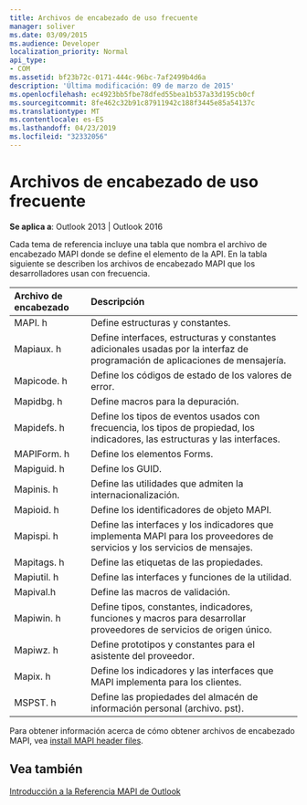 ```yaml
---
title: Archivos de encabezado de uso frecuente
manager: soliver
ms.date: 03/09/2015
ms.audience: Developer
localization_priority: Normal
api_type:
- COM
ms.assetid: bf23b72c-0171-444c-96bc-7af2499b4d6a
description: 'Última modificación: 09 de marzo de 2015'
ms.openlocfilehash: ec4923bb5fbe78dfed55bea1b537a33d195cb0cf
ms.sourcegitcommit: 8fe462c32b91c87911942c188f3445e85a54137c
ms.translationtype: MT
ms.contentlocale: es-ES
ms.lasthandoff: 04/23/2019
ms.locfileid: "32332056"
---
```

# <a name="commonly-used-header-files"></a>Archivos de encabezado de uso frecuente

  
  
**Se aplica a**: Outlook 2013 | Outlook 2016 
  
Cada tema de referencia incluye una tabla que nombra el archivo de encabezado MAPI donde se define el elemento de la API. En la tabla siguiente se describen los archivos de encabezado MAPI que los desarrolladores usan con frecuencia.
  
|**Archivo de encabezado**|**Descripción**|
|:-----|:-----|
|MAPI. h  <br/> |Define estructuras y constantes.  <br/> |
|Mapiaux. h  <br/> |Define interfaces, estructuras y constantes adicionales usadas por la interfaz de programación de aplicaciones de mensajería.  <br/> |
|Mapicode. h  <br/> |Define los códigos de estado de los valores de error.  <br/> |
|Mapidbg. h  <br/> |Define macros para la depuración.  <br/> |
|Mapidefs. h  <br/> |Define los tipos de eventos usados con frecuencia, los tipos de propiedad, los indicadores, las estructuras y las interfaces.  <br/> |
|MAPIForm. h  <br/> |Define los elementos Forms.  <br/> |
|Mapiguid. h  <br/> |Define los GUID.  <br/> |
|Mapinis. h  <br/> |Define las utilidades que admiten la internacionalización.  <br/> |
|Mapioid. h  <br/> |Define los identificadores de objeto MAPI.  <br/> |
|Mapispi. h  <br/> |Define las interfaces y los indicadores que implementa MAPI para los proveedores de servicios y los servicios de mensajes.  <br/> |
|Mapitags. h  <br/> |Define las etiquetas de las propiedades.  <br/> |
|Mapiutil. h  <br/> |Define las interfaces y funciones de la utilidad.  <br/> |
|Mapival.h  <br/> |Define las macros de validación.  <br/> |
|Mapiwin. h  <br/> |Define tipos, constantes, indicadores, funciones y macros para desarrollar proveedores de servicios de origen único.  <br/> |
|Mapiwz. h  <br/> |Define prototipos y constantes para el asistente del proveedor.  <br/> |
|Mapix. h  <br/> |Define los indicadores y las interfaces que MAPI implementa para los clientes.  <br/> |
|MSPST. h  <br/> |Define las propiedades del almacén de información personal (archivo. pst).  <br/> |
   
Para obtener información acerca de cómo obtener archivos de encabezado MAPI, vea [install MAPI header files](how-to-install-mapi-header-files.md).
  
## <a name="see-also"></a>Vea también



[Introducción a la Referencia MAPI de Outlook](getting-started-with-the-outlook-mapi-reference.md)

